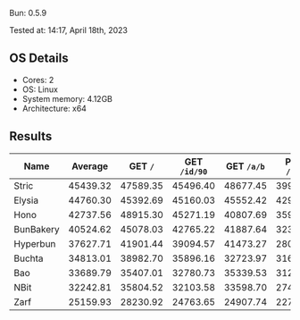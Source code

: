 Bun: 0.5.9

Tested at: 14:17, April 18th, 2023

## OS Details
- Cores: 2
- OS: Linux
- System memory: 4.12GB
- Architecture: x64

## Results
| Name | Average | GET `/` | GET `/id/90` | GET `/a/b` | POST `/json` |
| --- | --- | --- | --- | --- | --- | 
| Stric | 45439.32 | 47589.35 | 45496.40 | 48677.45 | 39994.06 |
| Elysia | 44760.30 | 45392.69 | 45160.03 | 45552.42 | 42936.07 |
| Hono | 42737.56 | 48915.30 | 45271.19 | 40807.69 | 35956.06 |
| BunBakery | 40524.62 | 45078.03 | 42765.22 | 41887.64 | 32367.59 |
| Hyperbun | 37627.71 | 41901.44 | 39094.57 | 41473.27 | 28041.54 |
| Buchta | 34813.01 | 38982.70 | 35896.16 | 32723.97 | 31649.20 |
| Bao | 33689.79 | 35407.01 | 32780.73 | 35339.53 | 31231.88 |
| NBit | 32242.81 | 35804.52 | 32103.58 | 33598.70 | 27464.43 |
| Zarf | 25159.93 | 28230.92 | 24763.65 | 24907.74 | 22737.41 |